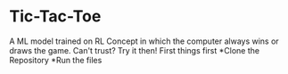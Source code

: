 # Tic-Tac-Toe
A ML model trained on RL Concept in which the computer always wins or draws the game. Can't trust? Try it then!
First things first
*Clone the Repository 
*Run the files
